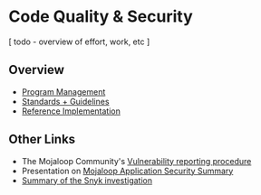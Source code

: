 # Code Quality & Security

[ todo - overview of effort, work, etc ]


## Overview

- [Program Management](./program-management.md)
- [Standards + Guidelines](./standards-guidelines.md)
- [Reference Implementation](./reference-implementation.md)

## Other Links

- The Mojaloop Community's [Vulnerability reporting procedure](https://github.com/mojaloop/documentation-artifacts/blob/master/presentations/discussion-docs/Mojaloop_Application_Security_Summary-27Jan2020.pdf)
- Presentation on [Mojaloop Application Security Summary](https://github.com/mojaloop/documentation-artifacts/blob/master/presentations/discussion-docs/Mojaloop_Application_Security_Summary-27Jan2020.pdf)
- [Summary of the Snyk investigation](./snyk_investigation)
